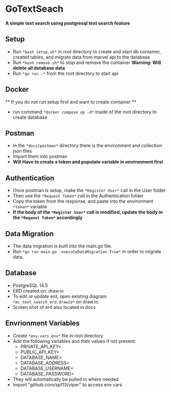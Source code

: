 GoTextSeach
===========
**A simple text search using postgresql text search feature**

Setup
-----
- Run `*bash setup.sh*` in root directory to create and start db container,
    created tables, and migrate data from marvel api to the database
- Run `*bash remove.sh*` to stop and remove the container **Warning: Will delete all database data**
- Run `*go run .*` from the root directory to start api

Docker
------
** If you do not run setup first and want to create container **
- run command `*docker compose up -d*` inside of the root directory to create database

Postman
-------
- In the `*docs/postman*` directory there is the environment and collection
  json files
- Import them into postman
- **Will Have to create a token and populate variable in environment first**

Authentication
--------------
- Once postman is setup, make the `*Register User*` call in the User folder
- Then use the `*Request Token*` call in the Authentication folder
- Copy the token from the response, and paste into the environment `*token*` variable
- **If the body of the `*Register User*` call is modified, update the body in the `*Request Token*` accordingly**

Data Migration
--------------
- The data migration is built into the main.go file.
- Run `*go run main.go -executeDataMigration True*` in order to migrate data.

Database
----------
- PostgreSQL 14.5 
- ERD created on: draw.io
- To edit or update erd, open existing diagram `*mc_text_search_erd.drawio*` on draw.io.
- Screen shot of erd also located in docs

Envrionment Variables
---------------------
- Create `*env-vars.env*` file in root directory
- Add the following variables and their values if not present:
    - PRIVATE_API_KEY=
    - PUBLIC_API_KEY=
    - DATABASE_NAME=
    - DATABASE_ADDRESS=
    - DATABASE_USERNAME=
    - DATABASE_PASSWORD=
- They will automatically be pulled in where needed
- Import "github.com/spf13/viper" to access env vars

